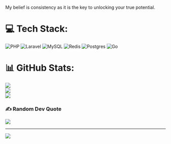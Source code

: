 
My belief is consistency as it is the key to unlocking your true potential.

# 💻 Tech Stack:
![PHP](https://img.shields.io/badge/php-%23777BB4.svg?style=for-the-badge&logo=php&logoColor=white) ![Laravel](https://img.shields.io/badge/laravel-%23FF2D20.svg?style=for-the-badge&logo=laravel&logoColor=white) ![MySQL](https://img.shields.io/badge/mysql-%2300f.svg?style=for-the-badge&logo=mysql&logoColor=white) ![Redis](https://img.shields.io/badge/redis-%23DD0031.svg?style=for-the-badge&logo=redis&logoColor=white) ![Postgres](https://img.shields.io/badge/postgres-%23316192.svg?style=for-the-badge&logo=postgresql&logoColor=white) ![Go](https://img.shields.io/badge/go-%2300ADD8.svg?style=for-the-badge&logo=go&logoColor=white)
# 📊 GitHub Stats:
![](https://github-readme-stats.vercel.app/api?username=mehdi-fathi&theme=dark&hide_border=false&include_all_commits=true&count_private=false)<br/>
![](https://github-readme-streak-stats.herokuapp.com/?user=mehdi-fathi&theme=dark&hide_border=false)<br/>
![](https://github-readme-stats.vercel.app/api/top-langs/?username=mehdi-fathi&theme=dark&hide_border=false&include_all_commits=true&count_private=false&layout=compact)

### ✍️ Random Dev Quote
![](https://quotes-github-readme.vercel.app/api?type=horizontal&theme=radical)

---
[![](https://visitcount.itsvg.in/api?id=mehdi-fathi&icon=1&color=1)](https://visitcount.itsvg.in)

<!-- Proudly created with GPRM ( https://gprm.itsvg.in ) -->
